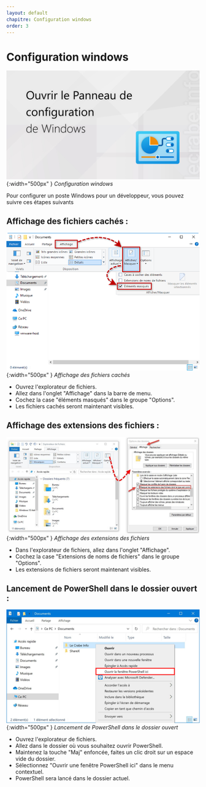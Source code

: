 ```yaml
---
layout: default
chapitre: Configuration windows
order: 3
---
```


# Configuration windows

![Configuration windows](./images/configuration.jpg){:width="500px" }
*Configuration windows*

<!-- note -->

Pour configurer un poste Windows pour un développeur, vous pouvez suivre ces étapes suivants

<!-- new slide -->

## Affichage des fichiers cachés :

![Affichage des fichiers cachés](./images/affichage.png){:width="500px" }
*Affichage des fichiers cachés*

<!-- note -->

- Ouvrez l'explorateur de fichiers.
- Allez dans l'onglet "Affichage" dans la barre de menu.
- Cochez la case "éléments masqués" dans le groupe "Options".
- Les fichiers cachés seront maintenant visibles.

<!-- new slide -->

## Affichage des extensions des fichiers :

![Affichage des extensions des fichiers](./images/windows-10-afficher-les-extensions-dans-lexplorateur-de-fichiers-1.jpg){:width="500px" }
*Affichage des extensions des fichiers*

<!-- note -->

- Dans l'explorateur de fichiers, allez dans l'onglet "Affichage".
- Cochez la case "Extensions de noms de fichiers" dans le groupe "Options".
- Les extensions de fichiers seront maintenant visibles.

<!-- new slide -->

## Lancement de PowerShell dans le dossier ouvert :

![Lancement de PowerShell dans le dossier ouvert](./images/ouvrir-powershell-windows-10-clic-droit-explorateur-de-fichiers-5e8af7a457eaa.jpg){:width="500px" }
*Lancement de PowerShell dans le dossier ouvert*

<!-- note -->

- Ouvrez l'explorateur de fichiers.
- Allez dans le dossier où vous souhaitez ouvrir PowerShell.
- Maintenez la touche "Maj" enfoncée, faites un clic droit sur un espace vide du dossier.
- Sélectionnez "Ouvrir une fenêtre PowerShell ici" dans le menu contextuel.
- PowerShell sera lancé dans le dossier actuel.